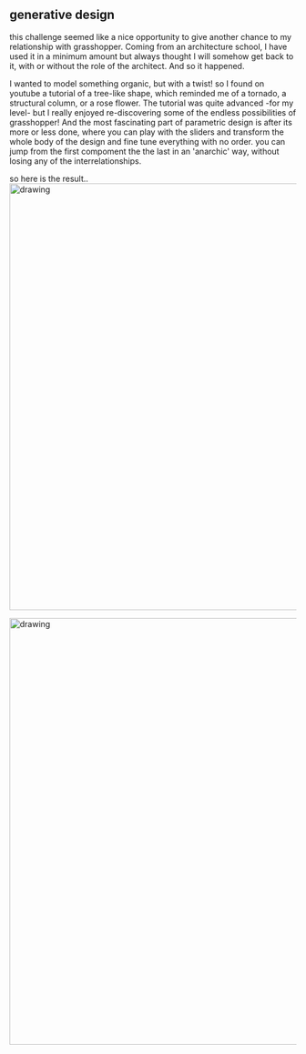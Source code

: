 ## generative design   

this challenge seemed like a nice opportunity to give another chance to my relationship with grasshopper. Coming from an architecture school, I have used it in a minimum amount but always thought I will somehow get back to it, with or without the role of the architect. And so it happened.  

I wanted to model something organic, but with a twist! so I found on youtube a tutorial of a tree-like shape, which reminded me of a tornado, a structural column, or a rose flower. The tutorial was quite advanced -for my level- but I really enjoyed re-discovering some of the endless possibilities of grasshopper! And the most fascinating part of parametric design is after its more or less done, where you can play with the sliders and transform the whole body of the design and fine tune everything with no order. you can jump from the first compoment the the last in an 'anarchic' way, without losing any of the interrelationships.  

so here is the result..  
<img src="../grass.png" alt="drawing" width="750" />   

<img src="../grasshopping.jpg" alt="drawing" width="750" />   